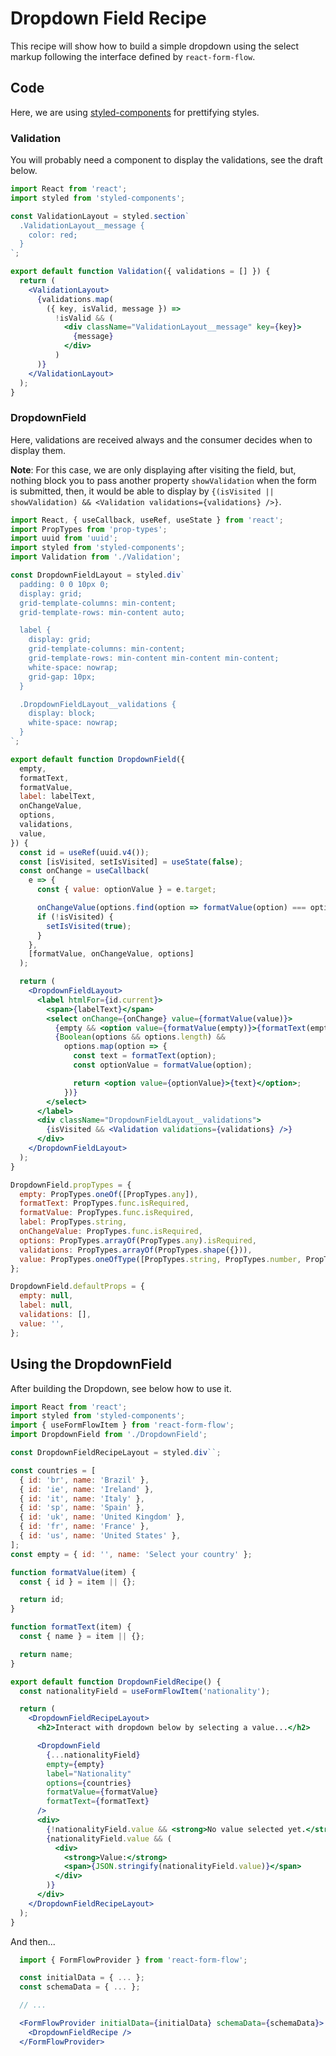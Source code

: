 # Dropdown Field Recipe

This recipe will show how to build a simple dropdown using the select markup following the interface defined by `react-form-flow`.

## Code

Here, we are using [styled-components](https://www.styled-components.com/) for prettifying styles.

### Validation

You will probably need a component to display the validations, see the draft below.

```jsx
import React from 'react';
import styled from 'styled-components';

const ValidationLayout = styled.section`
  .ValidationLayout__message {
    color: red;
  }
`;

export default function Validation({ validations = [] }) {
  return (
    <ValidationLayout>
      {validations.map(
        ({ key, isValid, message }) =>
          !isValid && (
            <div className="ValidationLayout__message" key={key}>
              {message}
            </div>
          )
      )}
    </ValidationLayout>
  );
}
```

### DropdownField

Here, validations are received always and the consumer decides when to display them.

**Note**: For this case, we are only displaying after visiting the field, but, nothing block you to pass another property `showValidation` when the form is submitted, then, it would be able to display by `{(isVisited || showValidation) && <Validation validations={validations} />}`.

```jsx
import React, { useCallback, useRef, useState } from 'react';
import PropTypes from 'prop-types';
import uuid from 'uuid';
import styled from 'styled-components';
import Validation from './Validation';

const DropdownFieldLayout = styled.div`
  padding: 0 0 10px 0;
  display: grid;
  grid-template-columns: min-content;
  grid-template-rows: min-content auto;

  label {
    display: grid;
    grid-template-columns: min-content;
    grid-template-rows: min-content min-content min-content;
    white-space: nowrap;
    grid-gap: 10px;
  }

  .DropdownFieldLayout__validations {
    display: block;
    white-space: nowrap;
  }
`;

export default function DropdownField({
  empty,
  formatText,
  formatValue,
  label: labelText,
  onChangeValue,
  options,
  validations,
  value,
}) {
  const id = useRef(uuid.v4());
  const [isVisited, setIsVisited] = useState(false);
  const onChange = useCallback(
    e => {
      const { value: optionValue } = e.target;

      onChangeValue(options.find(option => formatValue(option) === optionValue) || null);
      if (!isVisited) {
        setIsVisited(true);
      }
    },
    [formatValue, onChangeValue, options]
  );

  return (
    <DropdownFieldLayout>
      <label htmlFor={id.current}>
        <span>{labelText}</span>
        <select onChange={onChange} value={formatValue(value)}>
          {empty && <option value={formatValue(empty)}>{formatText(empty)}</option>}
          {Boolean(options && options.length) &&
            options.map(option => {
              const text = formatText(option);
              const optionValue = formatValue(option);

              return <option value={optionValue}>{text}</option>;
            })}
        </select>
      </label>
      <div className="DropdownFieldLayout__validations">
        {isVisited && <Validation validations={validations} />}
      </div>
    </DropdownFieldLayout>
  );
}

DropdownField.propTypes = {
  empty: PropTypes.oneOf([PropTypes.any]),
  formatText: PropTypes.func.isRequired,
  formatValue: PropTypes.func.isRequired,
  label: PropTypes.string,
  onChangeValue: PropTypes.func.isRequired,
  options: PropTypes.arrayOf(PropTypes.any).isRequired,
  validations: PropTypes.arrayOf(PropTypes.shape({})),
  value: PropTypes.oneOfType([PropTypes.string, PropTypes.number, PropTypes.bool]),
};

DropdownField.defaultProps = {
  empty: null,
  label: null,
  validations: [],
  value: '',
};
```

## Using the DropdownField

After building the Dropdown, see below how to use it.

```jsx
import React from 'react';
import styled from 'styled-components';
import { useFormFlowItem } from 'react-form-flow';
import DropdownField from './DropdownField';

const DropdownFieldRecipeLayout = styled.div``;

const countries = [
  { id: 'br', name: 'Brazil' },
  { id: 'ie', name: 'Ireland' },
  { id: 'it', name: 'Italy' },
  { id: 'sp', name: 'Spain' },
  { id: 'uk', name: 'United Kingdom' },
  { id: 'fr', name: 'France' },
  { id: 'us', name: 'United States' },
];
const empty = { id: '', name: 'Select your country' };

function formatValue(item) {
  const { id } = item || {};

  return id;
}

function formatText(item) {
  const { name } = item || {};

  return name;
}

export default function DropdownFieldRecipe() {
  const nationalityField = useFormFlowItem('nationality');

  return (
    <DropdownFieldRecipeLayout>
      <h2>Interact with dropdown below by selecting a value...</h2>

      <DropdownField
        {...nationalityField}
        empty={empty}
        label="Nationality"
        options={countries}
        formatValue={formatValue}
        formatText={formatText}
      />
      <div>
        {!nationalityField.value && <strong>No value selected yet.</strong>}
        {nationalityField.value && (
          <div>
            <strong>Value:</strong>
            <span>{JSON.stringify(nationalityField.value)}</span>
          </div>
        )}
      </div>
    </DropdownFieldRecipeLayout>
  );
}
```

And then...

```jsx
  import { FormFlowProvider } from 'react-form-flow';

  const initialData = { ... };
  const schemaData = { ... };

  // ...

  <FormFlowProvider initialData={initialData} schemaData={schemaData}>
    <DropdownFieldRecipe />
  </FormFlowProvider>
```
